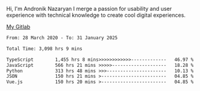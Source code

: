 Hi, I'm Andronik Nazaryan
I merge a passion for usability and user experience with technical knowledge to create cool digital experiences.

[My Gitlab](https://gitlab.com/anridev24)

<!--START_SECTION:waka-->

```txt
From: 28 March 2020 - To: 31 January 2025

Total Time: 3,098 hrs 9 mins

TypeScript        1,455 hrs 8 mins>>>>>>>>>>>>-------------   46.97 %
JavaScript        566 hrs 21 mins >>>>>--------------------   18.28 %
Python            313 hrs 48 mins >>>----------------------   10.13 %
JSON              150 hrs 21 mins >------------------------   04.85 %
Vue.js            150 hrs 20 mins >------------------------   04.85 %
```

<!--END_SECTION:waka-->
